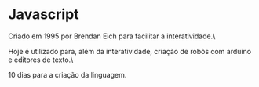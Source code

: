 # Javascript

Criado em 1995 por Brendan Eich para facilitar a interatividade.\

Hoje é utilizado para, além da interatividade, criação de robôs com arduino e editores de texto.\

10 dias para a criação da linguagem.